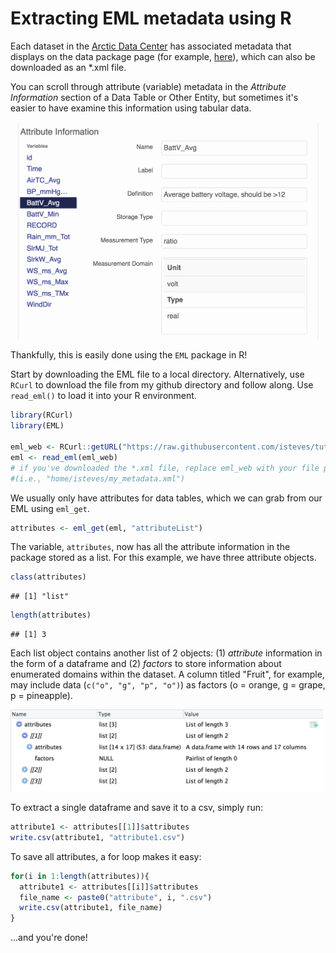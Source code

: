 Extracting EML metadata using R
================

Each dataset in the [Arctic Data Center](https://arcticdata.io/) has associated metadata that displays on the data package page (for example, [here](doi.org/10.18739/A2X86K)), which can also be downloaded as an \*.xml file.

You can scroll through attribute (variable) metadata in the *Attribute Information* section of a Data Table or Other Entity, but sometimes it's easier to have examine this information using tabular data.

<img src="tutorials-pics/attribute-info.png" width="500" />

Thankfully, this is easily done using the `EML` package in R!

Start by downloading the EML file to a local directory. Alternatively, use `RCurl` to download the file from my github directory and follow along. Use `read_eml()` to load it into your R environment.

``` r
library(RCurl)
library(EML)

eml_web <- RCurl::getURL("https://raw.githubusercontent.com/isteves/tutorials/master/data/LeConte_meteo_metadata.xml")
eml <- read_eml(eml_web) 
# if you've downloaded the *.xml file, replace eml_web with your file path 
#(i.e., "home/isteves/my_metadata.xml")
```

We usually only have attributes for data tables, which we can grab from our EML using `eml_get`.

``` r
attributes <- eml_get(eml, "attributeList")
```

The variable, `attributes`, now has all the attribute information in the package stored as a list. For this example, we have three attribute objects.

``` r
class(attributes)
```

    ## [1] "list"

``` r
length(attributes)
```

    ## [1] 3

Each list object contains another list of 2 objects: (1) *attribute* information in the form of a dataframe and (2) *factors* to store information about enumerated domains within the dataset. A column titled "Fruit", for example, may include data (`c("o", "g", "p", "o")`) as factors (o = orange, g = grape, p = pineapple).

<img src="tutorials-pics/attribute-list-object.png" width="500" />

To extract a single dataframe and save it to a csv, simply run:

``` r
attribute1 <- attributes[[1]]$attributes
write.csv(attribute1, "attribute1.csv")
```

To save all attributes, a for loop makes it easy:

``` r
for(i in 1:length(attributes)){
  attribute1 <- attributes[[i]]$attributes
  file_name <- paste0("attribute", i, ".csv")
  write.csv(attribute1, file_name)
}
```

...and you're done!

